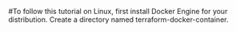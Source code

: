 #To follow this tutorial on Linux, first install Docker Engine for your distribution.
Create a directory named terraform-docker-container.
